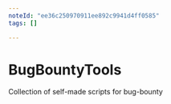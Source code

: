 ```yaml
---
noteId: "ee36c250970911ee892c9941d4ff0585"
tags: []

---
```


# BugBountyTools
Collection of self-made scripts for bug-bounty
